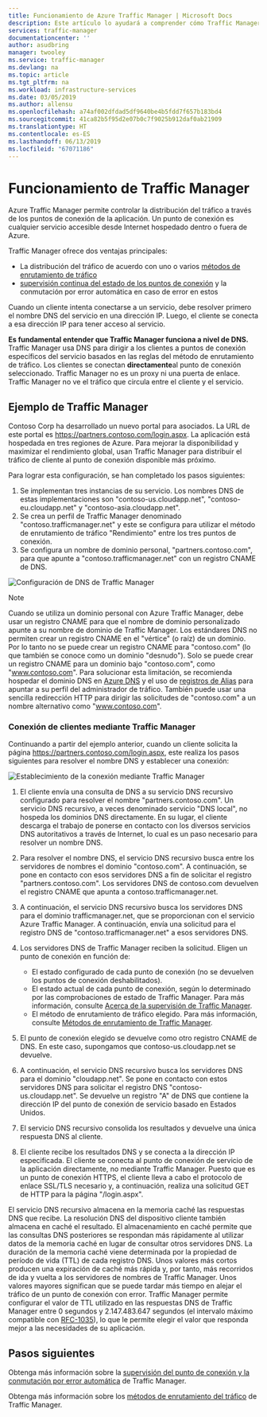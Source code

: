 ```yaml
---
title: Funcionamiento de Azure Traffic Manager | Microsoft Docs
description: Este artículo lo ayudará a comprender cómo Traffic Manager enruta el tráfico para mejorar el rendimiento y la disponibilidad de las aplicaciones web.
services: traffic-manager
documentationcenter: ''
author: asudbring
manager: twooley
ms.service: traffic-manager
ms.devlang: na
ms.topic: article
ms.tgt_pltfrm: na
ms.workload: infrastructure-services
ms.date: 03/05/2019
ms.author: allensu
ms.openlocfilehash: a74af002dfdad5df9640be4b5fdd7f657b183bd4
ms.sourcegitcommit: 41ca82b5f95d2e07b0c7f9025b912daf0ab21909
ms.translationtype: HT
ms.contentlocale: es-ES
ms.lasthandoff: 06/13/2019
ms.locfileid: "67071186"
---
```

# <a name="how-traffic-manager-works"></a>Funcionamiento de Traffic Manager

Azure Traffic Manager permite controlar la distribución del tráfico a través de los puntos de conexión de la aplicación. Un punto de conexión es cualquier servicio accesible desde Internet hospedado dentro o fuera de Azure.

Traffic Manager ofrece dos ventajas principales:

- La distribución del tráfico de acuerdo con uno o varios [métodos de enrutamiento de tráfico](traffic-manager-routing-methods.md)
- [supervisión continua del estado de los puntos de conexión](traffic-manager-monitoring.md) y la conmutación por error automática en caso de error en estos

Cuando un cliente intenta conectarse a un servicio, debe resolver primero el nombre DNS del servicio en una dirección IP. Luego, el cliente se conecta a esa dirección IP para tener acceso al servicio.

**Es fundamental entender que Traffic Manager funciona a nivel de DNS.**  Traffic Manager usa DNS para dirigir a los clientes a puntos de conexión específicos del servicio basados en las reglas del método de enrutamiento de tráfico. Los clientes se conectan **directamente**al punto de conexión seleccionado. Traffic Manager no es un proxy ni una puerta de enlace. Traffic Manager no ve el tráfico que circula entre el cliente y el servicio.

## <a name="traffic-manager-example"></a>Ejemplo de Traffic Manager

Contoso Corp ha desarrollado un nuevo portal para asociados. La URL de este portal es https://partners.contoso.com/login.aspx. La aplicación está hospedada en tres regiones de Azure. Para mejorar la disponibilidad y maximizar el rendimiento global, usan Traffic Manager para distribuir el tráfico de cliente al punto de conexión disponible más próximo.

Para lograr esta configuración, se han completado los pasos siguientes:

1. Se implementan tres instancias de su servicio. Los nombres DNS de estas implementaciones son "contoso-us.cloudapp.net", "contoso-eu.cloudapp.net" y "contoso-asia.cloudapp.net".
1. Se crea un perfil de Traffic Manager denominado "contoso.trafficmanager.net" y este se configura para utilizar el método de enrutamiento de tráfico "Rendimiento" entre los tres puntos de conexión.
1. Se configura un nombre de dominio personal, "partners.contoso.com", para que apunte a "contoso.trafficmanager.net" con un registro CNAME de DNS.

![Configuración de DNS de Traffic Manager][1]

> [!NOTE]
> Cuando se utiliza un dominio personal con Azure Traffic Manager, debe usar un registro CNAME para que el nombre de dominio personalizado apunte a su nombre de dominio de Traffic Manager. Los estándares DNS no permiten crear un registro CNAME en el "vértice" (o raíz) de un dominio. Por lo tanto no se puede crear un registro CNAME para "contoso.com" (lo que también se conoce como un dominio "desnudo"). Solo se puede crear un registro CNAME para un dominio bajo "contoso.com", como "www.contoso.com". Para solucionar esta limitación, se recomienda hospedar el dominio DNS en [Azure DNS](../dns/dns-overview.md) y el uso de [registros de Alias](../dns/tutorial-alias-tm.md) para apuntar a su perfil del administrador de tráfico. También puede usar una sencilla redirección HTTP para dirigir las solicitudes de "contoso.com" a un nombre alternativo como "www.contoso.com".

### <a name="how-clients-connect-using-traffic-manager"></a>Conexión de clientes mediante Traffic Manager

Continuando a partir del ejemplo anterior, cuando un cliente solicita la página https://partners.contoso.com/login.aspx, este realiza los pasos siguientes para resolver el nombre DNS y establecer una conexión:

![Establecimiento de la conexión mediante Traffic Manager][2]

1. El cliente envía una consulta de DNS a su servicio DNS recursivo configurado para resolver el nombre "partners.contoso.com". Un servicio DNS recursivo, a veces denominado servicio "DNS local", no hospeda los dominios DNS directamente. En su lugar, el cliente descarga el trabajo de ponerse en contacto con los diversos servicios DNS autoritativos a través de Internet, lo cual es un paso necesario para resolver un nombre DNS.
2. Para resolver el nombre DNS, el servicio DNS recursivo busca entre los servidores de nombres el dominio "contoso.com". A continuación, se pone en contacto con esos servidores DNS a fin de solicitar el registro "partners.contoso.com". Los servidores DNS de contoso.com devuelven el registro CNAME que apunta a contoso.trafficmanager.net.
3. A continuación, el servicio DNS recursivo busca los servidores DNS para el dominio trafficmanager.net, que se proporcionan con el servicio Azure Traffic Manager. A continuación, envía una solicitud para el registro DNS de "contoso.trafficmanager.net" a esos servidores DNS.
4. Los servidores DNS de Traffic Manager reciben la solicitud. Eligen un punto de conexión en función de:

    - El estado configurado de cada punto de conexión (no se devuelven los puntos de conexión deshabilitados).
    - El estado actual de cada punto de conexión, según lo determinado por las comprobaciones de estado de Traffic Manager. Para más información, consulte [Acerca de la supervisión de Traffic Manager](traffic-manager-monitoring.md).
    - El método de enrutamiento de tráfico elegido. Para más información, consulte [Métodos de enrutamiento de Traffic Manager](traffic-manager-routing-methods.md).

5. El punto de conexión elegido se devuelve como otro registro CNAME de DNS. En este caso, supongamos que contoso-us.cloudapp.net se devuelve.
6. A continuación, el servicio DNS recursivo busca los servidores DNS para el dominio "cloudapp.net". Se pone en contacto con estos servidores DNS para solicitar el registro DNS "contoso-us.cloudapp.net". Se devuelve un registro "A" de DNS que contiene la dirección IP del punto de conexión de servicio basado en Estados Unidos.
7. El servicio DNS recursivo consolida los resultados y devuelve una única respuesta DNS al cliente.
8. El cliente recibe los resultados DNS y se conecta a la dirección IP especificada. El cliente se conecta al punto de conexión de servicio de la aplicación directamente, no mediante Traffic Manager. Puesto que es un punto de conexión HTTPS, el cliente lleva a cabo el protocolo de enlace SSL/TLS necesario y, a continuación, realiza una solicitud GET de HTTP para la página "/login.aspx".

El servicio DNS recursivo almacena en la memoria caché las respuestas DNS que recibe. La resolución DNS del dispositivo cliente también almacena en caché el resultado. El almacenamiento en caché permite que las consultas DNS posteriores se respondan más rápidamente al utilizar datos de la memoria caché en lugar de consultar otros servidores DNS. La duración de la memoria caché viene determinada por la propiedad de período de vida (TTL) de cada registro DNS. Unos valores más cortos producen una expiración de caché más rápida y, por tanto, más recorridos de ida y vuelta a los servidores de nombres de Traffic Manager. Unos valores mayores significan que se puede tardar más tiempo en alejar el tráfico de un punto de conexión con error. Traffic Manager permite configurar el valor de TTL utilizado en las respuestas DNS de Traffic Manager entre 0 segundos y 2.147.483.647 segundos (el intervalo máximo compatible con [RFC-1035](https://www.ietf.org/rfc/rfc1035.txt)), lo que le permite elegir el valor que responda mejor a las necesidades de su aplicación.


## <a name="next-steps"></a>Pasos siguientes

Obtenga más información sobre la [supervisión del punto de conexión y la conmutación por error automática](traffic-manager-monitoring.md) de Traffic Manager.

Obtenga más información sobre los [métodos de enrutamiento del tráfico](traffic-manager-routing-methods.md) de Traffic Manager.

<!--Image references-->
[1]: ./media/traffic-manager-how-traffic-manager-works/dns-configuration.png
[2]: ./media/traffic-manager-how-traffic-manager-works/flow.png

